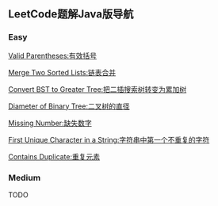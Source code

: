 ## LeetCode题解Java版导航

### Easy
[Valid Parentheses:有效括号][1]

[Merge Two Sorted Lists:链表合并][2]

[Convert BST to Greater Tree:把二插搜索树转变为累加树][3]

[Diameter of Binary Tree:二叉树的直径][4]

[Missing Number:缺失数字][5]

[First Unique Character in a String:字符串中第一个不重复的字符][6]

[Contains Duplicate:重复元素][7]

### Medium
  TODO


[1]: https://www.zybuluo.com/zt110e5/note/1182507
[2]: https://www.zybuluo.com/zt110e5/note/1182519
[3]: https://www.zybuluo.com/zt110e5/note/1188149
[4]: https://www.zybuluo.com/zt110e5/note/1188163
[5]: https://www.zybuluo.com/zt110e5/note/1192045
[6]: https://www.zybuluo.com/zt110e5/note/1191984
[7]: https://www.zybuluo.com/zt110e5/note/1191965
